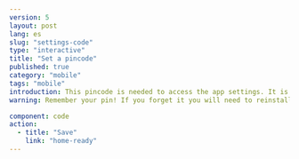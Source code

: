 ```yaml
---
version: 5
layout: post
lang: es
slug: "settings-code"
type: "interactive"
title: "Set a pincode"
published: true
category: "mobile"
tags: "mobile"
introduction: This pincode is needed to access the app settings. It is not needed to alert in an emergency. 
warning: Remember your pin! If you forget it you will need to reinstall the app.

component: code
action:
  - title: "Save"
    link: "home-ready"
---
```

